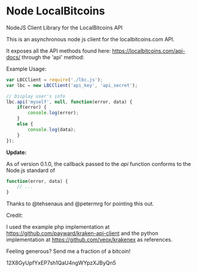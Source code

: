 Node LocalBitcoins
===========

NodeJS Client Library for the LocalBitcoins API

This is an asynchronous node js client for the localbitcoins.com API.

It exposes all the API methods found here: https://localbitcoins.com/api-docs/ through the 'api' method:

Example Usage:

```javascript
var LBCClient = require('./lbc.js');
var lbc = new LBCClient('api_key', 'api_secret');

// Display user's info
lbc.api('myself', null, function(error, data) {
    if(error) {
        console.log(error);
    }
    else {
        console.log(data);
    }
});

```

**Update:**

As of version 0.1.0, the callback passed to the *api* function conforms to the Node.js standard of

```javascript
function(error, data) {
    // ...
}
```

Thanks to @tehsenaus and @petermrg for pointing this out.

Credit:

I used the example php implementation at https://github.com/payward/kraken-api-client and the python implementation at https://github.com/veox/krakenex as references.


Feeling generous? Send me a fraction of a bitcoin!

12X8GyUpfYxEP7sh1QaU4ngWYpzXJByQn5
